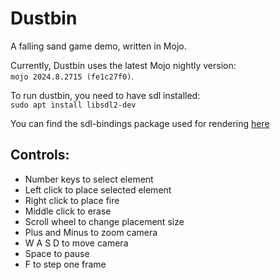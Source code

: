 # Dustbin

A falling sand game demo, written in Mojo.

Currently, Dustbin uses the latest Mojo nightly version:  
`mojo 2024.8.2715 (fe1c27f0)`.

To run dustbin, you need to have sdl installed:  
`sudo apt install libsdl2-dev`

You can find the sdl-bindings package used for rendering [here](https://github.com/Ryul0rd/sdl-bindings)

## Controls:
- Number keys to select element
- Left click to place selected element
- Right click to place fire
- Middle click to erase
- Scroll wheel to change placement size
- Plus and Minus to zoom camera
- W A S D to move camera
- Space to pause
- F to step one frame